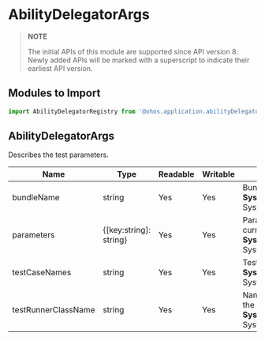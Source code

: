 # AbilityDelegatorArgs

> **NOTE**
> 
> The initial APIs of this module are supported since API version 8. Newly added APIs will be marked with a superscript to indicate their earliest API version.

## Modules to Import

```js
import AbilityDelegatorRegistry from '@ohos.application.abilityDelegatorRegistry'
```

## AbilityDelegatorArgs

Describes the test parameters.

| Name               | Type                  | Readable| Writable| Description                                                        |
| ------------------- | ---------------------- | ---- | ---- | ------------------------------------------------------------ |
| bundleName          | string                 | Yes  | Yes  | Bundle name of the application to test.<br>**System capability**: SystemCapability.Ability.AbilityRuntime.Core|
| parameters          | {[key:string]: string} | Yes  | Yes  | Parameters of the unit test that is started currently.<br>**System capability**: SystemCapability.Ability.AbilityRuntime.Core|
| testCaseNames       | string                 | Yes  | Yes  | Test case names.<br>**System capability**: SystemCapability.Ability.AbilityRuntime.Core|
| testRunnerClassName | string                 | Yes  | Yes  | Names of the test executors that execute the test cases.<br>**System capability**: SystemCapability.Ability.AbilityRuntime.Core|
